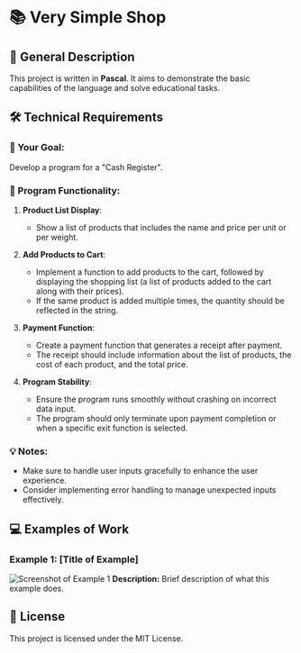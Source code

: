 # 📚 Very Simple Shop

## 🌟 General Description
This project is written in **Pascal**. It aims to demonstrate the basic capabilities of the language and solve educational tasks.


## 🛠️ Technical Requirements
### 🎯 Your Goal:
Develop a program for a "Cash Register".

### 📑 Program Functionality:

1. **Product List Display**:
   - Show a list of products that includes the name and price per unit or per weight. 

2. **Add Products to Cart**:
   - Implement a function to add products to the cart, followed by displaying the shopping list (a list of products added to the cart along with their prices).
   - If the same product is added multiple times, the quantity should be reflected in the string.

3. **Payment Function**:
   - Create a payment function that generates a receipt after payment.
   - The receipt should include information about the list of products, the cost of each product, and the total price.

4. **Program Stability**:
   - Ensure the program runs smoothly without crashing on incorrect data input.
   - The program should only terminate upon payment completion or when a specific exit function is selected. 

### 💡 Notes:
- Make sure to handle user inputs gracefully to enhance the user experience.
- Consider implementing error handling to manage unexpected inputs effectively.


## 💻 Examples of Work
### Example 1: [Title of Example]
![Screenshot of Example 1](link_to_screenshot_1.png)
**Description:** Brief description of what this example does.


## 📅 License
This project is licensed under the MIT License.
